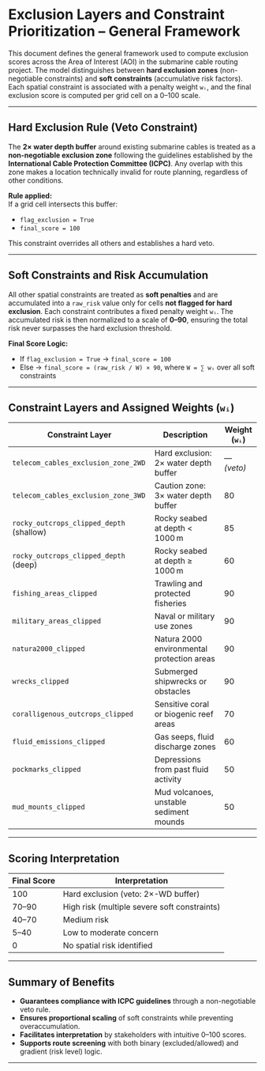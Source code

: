 # Exclusion Layers and Constraint Prioritization – General Framework

This document defines the general framework used to compute exclusion scores across the Area of Interest (AOI) in the submarine cable routing project. The model distinguishes between **hard exclusion zones** (non-negotiable constraints) and **soft constraints** (accumulative risk factors). Each spatial constraint is associated with a penalty weight `wᵢ`, and the final exclusion score is computed per grid cell on a 0–100 scale.

---

## Hard Exclusion Rule (Veto Constraint)

The **2× water depth buffer** around existing submarine cables is treated as a **non-negotiable exclusion zone** following the guidelines established by the **International Cable Protection Committee (ICPC)**. Any overlap with this zone makes a location technically invalid for route planning, regardless of other conditions.

**Rule applied:**  
If a grid cell intersects this buffer:  
- `flag_exclusion = True`  
- `final_score = 100`  

This constraint overrides all others and establishes a hard veto.

---

## Soft Constraints and Risk Accumulation

All other spatial constraints are treated as **soft penalties** and are accumulated into a `raw_risk` value only for cells **not flagged for hard exclusion**. Each constraint contributes a fixed penalty weight `wᵢ`. The accumulated risk is then normalized to a scale of **0–90**, ensuring the total risk never surpasses the hard exclusion threshold.

**Final Score Logic:**

- If `flag_exclusion = True` → `final_score = 100`  
- Else → `final_score = (raw_risk / W) × 90`, where `W = ∑ wᵢ` over all soft constraints  

---

## Constraint Layers and Assigned Weights (`wᵢ`)

| Constraint Layer                         | Description                                 | Weight (`wᵢ`) |
|------------------------------------------|---------------------------------------------|---------------|
| `telecom_cables_exclusion_zone_2WD`      | Hard exclusion: 2× water depth buffer       | — *(veto)*    |
| `telecom_cables_exclusion_zone_3WD`      | Caution zone: 3× water depth buffer         | 80            |
| `rocky_outcrops_clipped_depth` (shallow) | Rocky seabed at depth < 1000 m              | 85            |
| `rocky_outcrops_clipped_depth` (deep)    | Rocky seabed at depth ≥ 1000 m              | 60            |
| `fishing_areas_clipped`                  | Trawling and protected fisheries            | 90            |
| `military_areas_clipped`                 | Naval or military use zones                 | 90            |
| `natura2000_clipped`                     | Natura 2000 environmental protection areas  | 90            |
| `wrecks_clipped`                         | Submerged shipwrecks or obstacles           | 90            |
| `coralligenous_outcrops_clipped`         | Sensitive coral or biogenic reef areas      | 70            |
| `fluid_emissions_clipped`                | Gas seeps, fluid discharge zones            | 60            |
| `pockmarks_clipped`                      | Depressions from past fluid activity        | 50            |
| `mud_mounts_clipped`                     | Mud volcanoes, unstable sediment mounds     | 50            |

---

## Scoring Interpretation

| Final Score        | Interpretation                          |
|--------------------|------------------------------------------|
| 100                | Hard exclusion (veto: 2×-WD buffer)       |
| 70–90              | High risk (multiple severe soft constraints) |
| 40–70              | Medium risk                              |
| 5–40               | Low to moderate concern                  |
| 0                  | No spatial risk identified               |

---

## Summary of Benefits

- **Guarantees compliance with ICPC guidelines** through a non-negotiable veto rule.
- **Ensures proportional scaling** of soft constraints while preventing overaccumulation.
- **Facilitates interpretation** by stakeholders with intuitive 0–100 scores.
- **Supports route screening** with both binary (excluded/allowed) and gradient (risk level) logic.

---